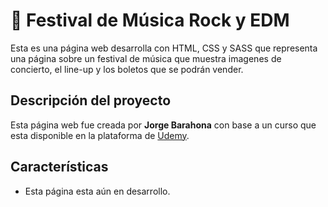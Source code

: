 # 🤖 Festival de Música Rock y EDM

Esta es una página web desarrolla con HTML, CSS y SASS que representa una página sobre un festival de música que muestra imagenes de concierto, el line-up y los boletos que se podrán vender.

## Descripción del proyecto

Esta página web fue creada por **Jorge Barahona** con base a un curso que esta disponible en la plataforma de [Udemy](https://www.udemy.com/course/desarrollo-web-completo-con-html5-css3-js-php-y-mysql/).

## Características

- Esta página esta aún en desarrollo.